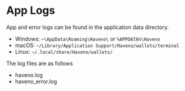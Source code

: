 # App Logs

App and error logs can be found in the application data directory.

- Windows: `~\AppData\Roaming\Haveno\` or `%APPDATA%\Haveno`
- macOS: `~/Library/Application Support/Haveno/wallets/terminal`
- Linux: `~/.local/share/Haveno/wallets/`

The log files are as follows

- haveno.log
- haveno_error.log
